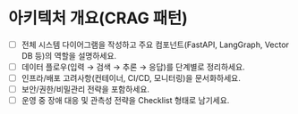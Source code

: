# 아키텍처 개요(CRAG 패턴)

- [ ] 전체 시스템 다이어그램을 작성하고 주요 컴포넌트(FastAPI, LangGraph, Vector DB 등)의 역할을 설명하세요.
- [ ] 데이터 플로우(입력 → 검색 → 추론 → 응답)를 단계별로 정리하세요.
- [ ] 인프라/배포 고려사항(컨테이너, CI/CD, 모니터링)을 문서화하세요.
- [ ] 보안/권한/비밀관리 전략을 포함하세요.
- [ ] 운영 중 장애 대응 및 관측성 전략을 Checklist 형태로 남기세요.
